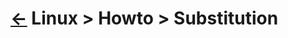 # [&larr;][Repo_Readme] Linux > Howto > Substitution

[//]: #(Reference)
[Repo_Readme]:    ../list/object_list.md

[Substitution_Whatis]:   ../whatis/substitution_whatis.md

